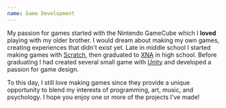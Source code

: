 ```yaml
---
name: Game Development
---
```


My passion for games started with the Nintendo GameCube which I **loved** playing with my older brother. I would dream about making my own games, creating experiences that didn't exist yet. Late in middle school I started making games with [Scratch](https://scratch.mit.edu/), then graduated to [XNA](https://en.wikipedia.org/wiki/Microsoft_XNA) in high school. Before graduating I had created several small game with [Unity](https://unity.com/) and developed a passion for game design.

To this day, I still love making games since they provide a unique opportunity to blend my interests of programming, art, music, and psychology. I hope you enjoy one or more of the projects I've made!